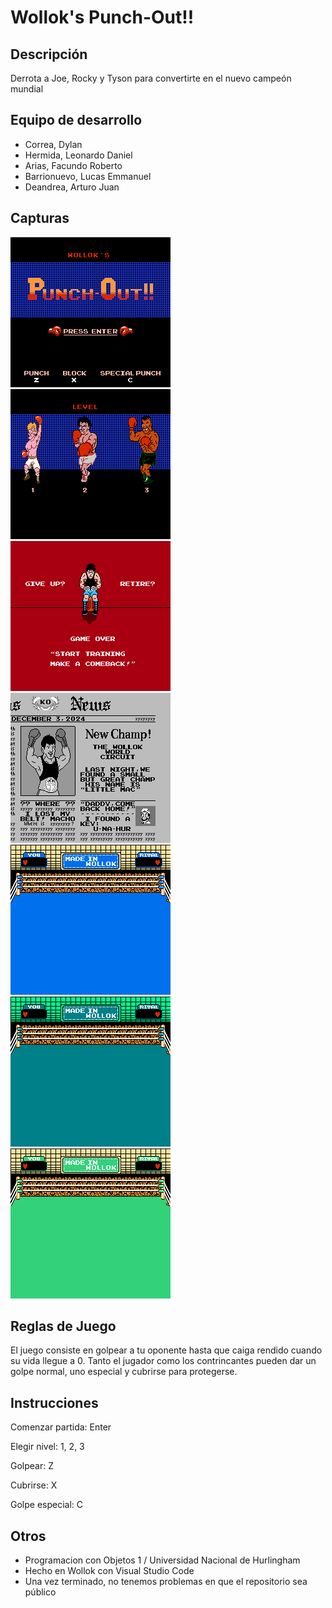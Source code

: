 # Wollok's Punch-Out!!

## Descripción
Derrota a Joe, Rocky y Tyson para convertirte en el nuevo campeón mundial

## Equipo de desarrollo

- Correa, Dylan
- Hermida, Leonardo Daniel
- Arias, Facundo Roberto
- Barrionuevo, Lucas Emmanuel
- Deandrea, Arturo Juan

## Capturas

![imagenMenu](/assets/imagenMenu.png)
![imagenMenuDificultad](/assets/imagenMenuDificultad.png)
![imagenPantallaDerrota](/assets/imagenPantallaDerrota.png)
![imagenPantallaVictoria](/assets/imagenPantallaVictoria.png)
![ring1](/assets/ring1.png)
![ring2](/assets/ring2.png)
![ring3](/assets/ring3.png)




## Reglas de Juego
El juego consiste en golpear a tu oponente hasta que caiga rendido cuando su vida llegue a 0. Tanto el jugador como los contrincantes pueden dar un golpe normal, uno especial y cubrirse para protegerse.

## Instrucciones 
Comenzar partida: Enter

Elegir nivel: 1, 2, 3

Golpear: Z

Cubrirse: X

Golpe especial: C

## Otros

- Programacion con Objetos 1 / Universidad Nacional de Hurlingham
- Hecho en Wollok con Visual Studio Code
- Una vez terminado, no tenemos problemas en que el repositorio sea público 
